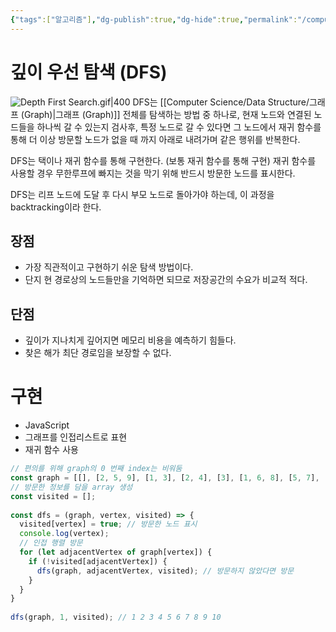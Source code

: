 ```yaml
---
{"tags":["알고리즘"],"dg-publish":true,"dg-hide":true,"permalink":"/computer-science/algorithm/dfs-depth-first-search/","hide":true,"dgPassFrontmatter":true,"noteIcon":""}
---
```



# 깊이 우선 탐색 (DFS)

![Depth First Search.gif|400](/img/user/Computer%20Science/Data%20Structure/Depth%20First%20Search.gif)
DFS는 [[Computer Science/Data Structure/그래프 (Graph)\|그래프 (Graph)]] 전체를 탐색하는 방법 중 하나로, 현재 노드와 연결된 노드들을 하나씩 갈 수 있는지 검사후, 특정 노드로 갈 수 있다면 그 노드에서 재귀 함수를 통해 더 이상 방문할 노드가 없을 때 까지 아래로 내려가며 같은 행위를 반복한다. 

DFS는 택이나 재귀 함수를 통해 구현한다. (보통 재귀 함수를 통해 구현)
재귀 함수를 사용할 경우 무한루프에 빠지는 것을 막기 위해 반드시 방문한 노드를 표시한다.

DFS는 리프 노드에 도달 후 다시 부모 노드로 돌아가야 하는데, 이 과정을 backtracking이라 한다.

## 장점
- 가장 직관적이고 구현하기 쉬운 탐색 방법이다.
- 단지 현 경로상의 노드들만을 기억하면 되므로 저장공간의 수요가 비교적 적다.

## 단점
- 깊이가 지나치게 깊어지면 메모리 비용을 예측하기 힘들다.
- 찾은 해가 최단 경로임을 보장할 수 없다.


# 구현 
- JavaScript
- 그래프를 인접리스트로 표현
- 재귀 함수 사용

```js
// 편의를 위해 graph의 0 번째 index는 비워둠  
const graph = [[], [2, 5, 9], [1, 3], [2, 4], [3], [1, 6, 8], [5, 7], [6], [5], [1, 10], [9]];
// 방문한 정보를 담을 array 생성
const visited = [];  
  
const dfs = (graph, vertex, visited) => {  
  visited[vertex] = true; // 방문한 노드 표시  
  console.log(vertex);  
  // 인접 행렬 방문  
  for (let adjacentVertex of graph[vertex]) {  
    if (!visited[adjacentVertex]) {  
      dfs(graph, adjacentVertex, visited); // 방문하지 않았다면 방문  
    }  
  }  
}  
  
dfs(graph, 1, visited); // 1 2 3 4 5 6 7 8 9 10
```